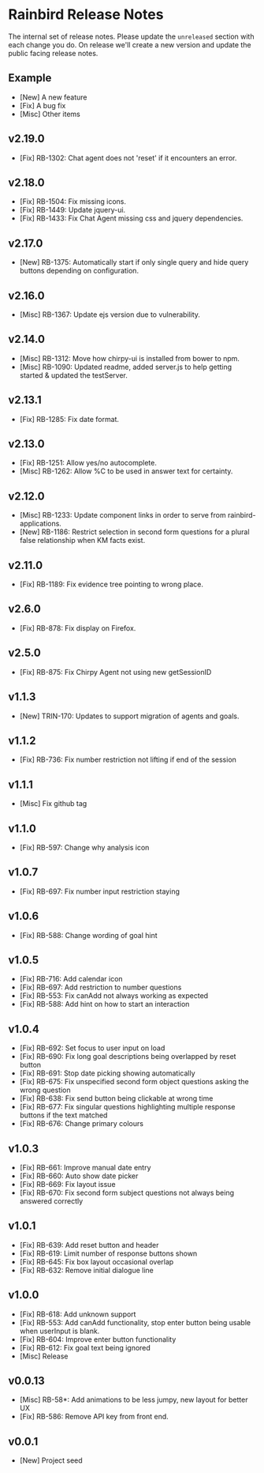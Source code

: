 # Rainbird Release Notes

The internal set of release notes. Please update the `unreleased` section with
each change you do. On release we'll create a new version and update the public
facing release notes.

## Example

  *  [New] A new feature
  *  [Fix] A bug fix
  * [Misc] Other items

## v2.19.0

  * [Fix] RB-1302: Chat agent does not 'reset' if it encounters an error.

## v2.18.0

  * [Fix] RB-1504: Fix missing icons.
  * [Fix] RB-1449: Update jquery-ui.
  * [Fix] RB-1433: Fix Chat Agent missing css and jquery dependencies.

## v2.17.0

  * [New] RB-1375: Automatically start if only single query and hide query buttons depending on configuration.

## v2.16.0

  * [Misc] RB-1367: Update ejs version due to vulnerability.

## v2.14.0

  * [Misc] RB-1312: Move how chirpy-ui is installed from bower to npm.
  * [Misc] RB-1090: Updated readme, added server.js to help getting started & updated the testServer.

## v2.13.1

  *  [Fix] RB-1285: Fix date format.

## v2.13.0

  *  [Fix] RB-1251: Allow yes/no autocomplete.
  * [Misc] RB-1262: Allow %C to be used in answer text for certainty.

## v2.12.0

  * [Misc] RB-1233: Update component links in order to serve from rainbird-applications.
  *  [New] RB-1186: Restrict selection in second form questions for a plural false relationship when KM facts exist.

## v2.11.0

  *  [Fix] RB-1189: Fix evidence tree pointing to wrong place.

## v2.6.0

  *  [Fix] RB-878: Fix display on Firefox.

## v2.5.0

  *  [Fix] RB-875: Fix Chirpy Agent not using new getSessionID

## v1.1.3

  *  [New] TRIN-170: Updates to support migration of agents and goals.

## v1.1.2

  *  [Fix] RB-736: Fix number restriction not lifting if end of the session

## v1.1.1

  * [Misc] Fix github tag

## v1.1.0

  *  [Fix] RB-597: Change why analysis icon

## v1.0.7

  *  [Fix] RB-697: Fix number input restriction staying

## v1.0.6

  *  [Fix] RB-588: Change wording of goal hint

## v1.0.5

  *  [Fix] RB-716: Add calendar icon
  *  [Fix] RB-697: Add restriction to number questions
  *  [Fix] RB-553: Fix canAdd not always working as expected
  *  [Fix] RB-588: Add hint on how to start an interaction

## v1.0.4

  *  [Fix] RB-692: Set focus to user input on load
  *  [Fix] RB-690: Fix long goal descriptions being overlapped by reset button
  *  [Fix] RB-691: Stop date picking showing automatically
  *  [Fix] RB-675: Fix unspecified second form object questions asking the wrong question
  *  [Fix] RB-638: Fix send button being clickable at wrong time
  *  [Fix] RB-677: Fix singular questions highlighting multiple response buttons if the text matched
  *  [Fix] RB-676: Change primary colours

## v1.0.3

  *  [Fix] RB-661: Improve manual date entry
  *  [Fix] RB-660: Auto show date picker
  *  [Fix] RB-669: Fix layout issue
  *  [Fix] RB-670: Fix second form subject questions not always being answered correctly

## v1.0.1

  *  [Fix] RB-639: Add reset button and header
  *  [Fix] RB-619: Limit number of response buttons shown
  *  [Fix] RB-645: Fix box layout occasional overlap
  *  [Fix] RB-632: Remove initial dialogue line

## v1.0.0

  *  [Fix] RB-618: Add unknown support
  *  [Fix] RB-553: Add canAdd functionality, stop enter button being usable when userInput is blank.
  *  [Fix] RB-604: Improve enter button functionality
  *  [Fix] RB-612: Fix goal text being ignored
  * [Misc] Release

## v0.0.13

  * [Misc] RB-58*: Add animations to be less jumpy, new layout for better UX
  *  [Fix] RB-586: Remove API key from front end.

## v0.0.1

  *  [New] Project seed
